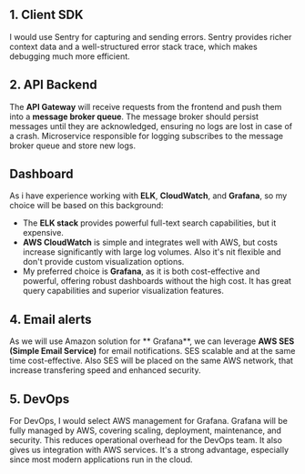 ## 1. Client SDK
I would use Sentry for capturing and sending errors. Sentry provides richer context data and a well-structured error stack trace, which makes debugging much more efficient.

## 2. API Backend
The **API Gateway** will receive requests from the frontend and push them into a **message broker queue**. The message broker should persist messages until they are acknowledged, ensuring no logs are lost in case of a crash. Microservice responsible for logging subscribes to the message broker queue and store new logs.

## Dashboard
As i have experience working with **ELK**, **CloudWatch**, and **Grafana**, so my choice will be based on this background:
- The **ELK stack** provides powerful full-text search capabilities, but it expensive.
- **AWS CloudWatch** is simple and integrates well with AWS, but costs increase significantly with large log volumes. Also it's nit flexible and don't provide custom visualization options.
- My preferred choice is **Grafana**, as it is both cost-effective and powerful, offering robust dashboards without the high cost. It has great query capabilities and superior visualization features.

## 4. Email alerts
As we will use Amazon solution for ** Grafana**, we can leverage **AWS SES (Simple Email Service)** for email notifications. SES scalable and at the same time cost-effective. Also SES will be placed on the same AWS network, that increase transfering speed and enhanced security.

## 5. DevOps
For DevOps, I would select AWS management for Grafana. Grafana will be fully managed by AWS, covering scaling, deployment, maintenance, and security. This reduces operational overhead for the DevOps team. It also gives us integration with AWS services. It's a strong advantage, especially since most modern applications run in the cloud.
